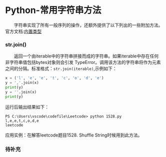 # Python-常用字符串方法
&#8195;&#8195;字符串实现了所有一般序列的操作，还额外提供了以下列出的一些附加方法。官方文档:[内置类型](https://docs.python.org/zh-cn/3/library/stdtypes.html?highlight=join#str.join)

### str.join()
&#8195;&#8195;返回一个由iterable中的字符串拼接而成的字符串。如果iterable中存在任何非字符串值包括bytes对象则会引发 TypeError。调用该方法的字符串将作为元素之间的分隔。标准格式：`str.join(iterable)`,示例如下：
```python
x = ('l', 'e', 'e', 't', 'c', 'o', 'd', 'e')
y = ','.join(x)
print(y)
y = ''.join(x)
print(y)
```
运行后输出结果如下：
```shell
PS C:\Users\vscode\codefile\Leetcode> python 1528.py
l,e,e,t,c,o,d,e
leetcode
```
应用实例：在解答leetcode题目1528. Shuffle String时候用到此方法。

### 待补充
